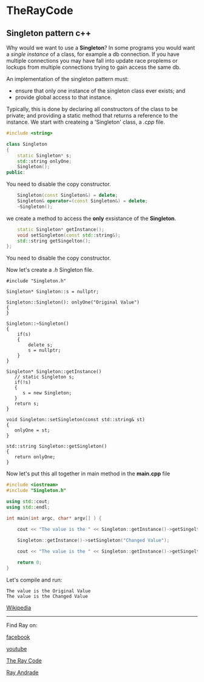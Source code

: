 # TheRayCode
## Singleton pattern c++

Why would we want to use a **Singleton**?
In some programs you would want a *single instance* of a class, for example a db connection.
If you have multiple connections you may have fall into update race proplems or lockups from multiple connections trying to gain access the same db.

An implementation of the singleton pattern must:
* ensure that only one instance of the singleton class ever exists; and
* provide global access to that instance.

Typically, this is done by declaring all constructors of the class to be private; and providing a static method that returns a reference to the instance.
We start with createing a 'Singleton' class, a *.cpp* file.

```c++
#include <string>

class Singleton
{
    static Singleton* s;
    std::string onlyOne;
    Singleton();
public:
```
You need to disable the copy constructor.
```cpp
    Singleton(const Singleton&) = delete;
    Singleton& operator=(const Singleton&) = delete;
    ~Singleton();
```
we create a method to access the **only** exsistance of the **Singleton**.
```cpp
    static Singleton* getInstance();
    void setSingleton(const std::string&);
    std::string getSingelton();
};
```
You need to disable the copy constructor.

Now let's create a *.h* Singleton file.
```c+
#include "Singleton.h"

Singleton* Singleton::s = nullptr;

Singleton::Singleton(): onlyOne("Original Value")
{
}

Singleton::~Singleton()
{
    if(s)
    {
        delete s;
        s = nullptr;
    }
}

Singleton* Singleton::getInstance()
   // static Singleton s;
   if(!s)
   {
      s = new Singleton;
   }
   return s;
}

void Singleton::setSingleton(const std::string& st)
{
   onlyOne = st;
}

std::string Singleton::getSingleton()
{
   return onlyOne;
}
```

Now let's put this all together in main method in the **main.cpp** file

```c++
#include <iostream>
#include "Singleton.h"

using std::cout;
using std::endl;

int main(int argc, char* argv[] ) {

    cout << "The value is the " << Singleton::getInstance()->getSingelton() << endl;

    Singleton::getInstance()->setSingleton("Changed Value");
    
    cout << "The value is the " << Singleton::getInstance()->getSingelton() << endl;

    return 0;
}
```

Let's compile and run:

```run
The value is the Original Value
The value is the Changed Value
```

[Wikipedia](https://en.wikipedia.org/wiki/Singleton_pattern)

----------------------------------------------------------------------------------------------------

Find Ray on:

[facebook](https://www.facebook.com/TheRayCode/)

[youtube](https://www.youtube.com/user/AndradeRay/)

[The Ray Code](https://www.RayAndrade.com)

[Ray Andrade](https://www.RayAndrade.org)
